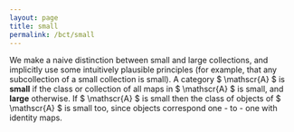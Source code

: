 ```yaml
---
layout: page
title: small
permalink: /bct/small
---
```

We make a naive distinction between small and large collections, and implicitly use some intuitively plausible principles (for example, that any subcollection of a small collection is small). A category $ \mathscr{A} $ is **small** if the class or collection of all maps in $ \mathscr{A} $ is small, and **large** otherwise. If $ \mathscr{A} $ is small then the class of objects of $ \mathscr{A} $ is small too, since objects correspond one - to - one with identity maps.
